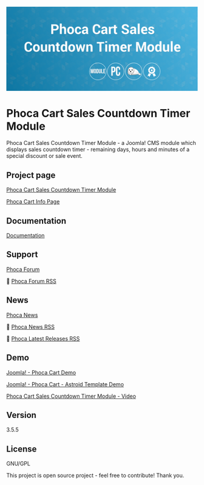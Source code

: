 



![Phoca Cart Sales Countdown Timer Module](https://github.com/PhocaCz/PhocaCartSalesCountdownTimerModule/blob/master/mod_phocacart_sales_countdown_timer.png)

# Phoca Cart Sales Countdown Timer Module



Phoca Cart Sales Countdown Timer Module - a Joomla! CMS module which displays sales countdown timer - remaining days, hours and minutes of a special discount or sale event.



## Project page

[Phoca Cart Sales Countdown Timer Module](https://www.phoca.cz/phoca-cart-sales-countdown-timer-module)

[Phoca Cart Info Page](https://www.phoca.cz/project/phocacart-joomla-ecommerce)



## Documentation

[Documentation](https://www.phoca.cz/documentation/)





## Support

[Phoca Forum](https://www.phoca.cz/forum)

:bell: [Phoca Forum RSS](https://www.phoca.cz/forum/app.php/feed)



## News

[Phoca News](https://www.phoca.cz/news)

:bell: [Phoca News RSS](https://www.phoca.cz/news?format=feed&type=rss)

:bell: [Phoca Latest Releases RSS](https://www.phoca.cz/download/feed/111?format=feed&type=rss)



## Demo

[Joomla! - Phoca Cart Demo](https://www.phoca.cz/phocacartdemo/)

[Joomla! - Phoca Cart - Astroid Template Demo](https://www.phoca.cz/phocacartdemo/astroid/)

[Phoca Cart Sales Countdown Timer Module - Video](https://youtu.be/Wn3THsvE91Q)



## Version

3.5.5



## License

GNU/GPL



This project is open source project - feel free to contribute! Thank you.
